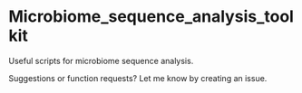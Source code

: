 # Microbiome_sequence_analysis_toolkit
Useful scripts for microbiome sequence analysis.

Suggestions or function requests? Let me know by creating an issue.
